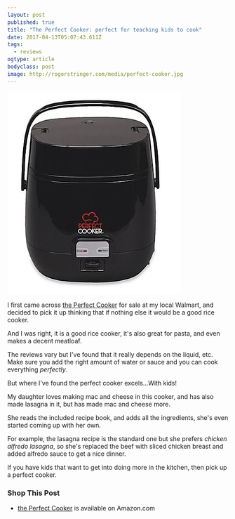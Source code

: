 ```yaml
---
layout: post
published: true
title: "The Perfect Cooker: perfect for teaching kids to cook"
date: 2017-04-13T05:07:43.611Z
tags:
  - reviews
ogtype: article
bodyclass: post
image: http://rogerstringer.com/media/perfect-cooker.jpg
---
```


[![The Perfect Cooker](/media/perfect-cooker.jpg)](http://amzn.to/2oyPi6Y)

I first came across [the Perfect Cooker](http://amzn.to/2oyPi6Y) for sale at my local Walmart, and decided to pick it up thinking that if nothing else it would be a good rice cooker.

And I was right, it is a good rice cooker, it's also great for pasta, and even makes a decent meatloaf.

The reviews vary but I've found that it really depends on the liquid, etc. Make sure you add the right amount of water or sauce and you can cook everything _perfectly_.

But where I've found the perfect cooker excels...With kids!

My daughter loves making mac and cheese in this cooker, and has also made lasagna in it, but has made mac and cheese more.

She reads the included recipe book, and adds all the ingredients, she's even started coming up with her own.

For example, the lasagna recipe is the standard one but she prefers _chicken alfredo lasagna_, so she's replaced the beef with sliced chicken breast and added alfredo sauce to get a nice dinner.

If you have kids that want to get into doing more in the kitchen, then pick up a perfect cooker.

### Shop This Post

- [the Perfect Cooker](http://amzn.to/2oyPi6Y) is available on Amazon.com
